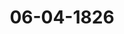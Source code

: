 ---  
schema: default  
title: 06-04-1826  
organization: Team Charlie  
notes: "<p>Description</p><p>Achte Sitzung.

Geschehen, Frankfurt den 6. April 1826.

In Gegenwart

Von Seiten Oesterreichs: des Kaiserlich=Königlichen wirklichen Herrn Geheimen Raths,

Freiherrn von Münch=Bellinghausen;

Von Seiten Preussens: des Königlichen General=Postmeisters, Herrn von Nagler;

Von Seiten Baierns: des Königlichen Herrn Staatsministers, Freiherrn von Lerchenfeld;

Von Seiten Sachsens: des von dem Königlich=Sächsischen Gesandten, Herrn von Car=

lowiz, substituirten Königlich=Hannöverischen Gesandten, Herrn von Hammer=

stein;

Von Seiten Hannovers: des Königlichen Geheimen Raths, Herrn von Hammerstein;

Von Seiten Würtembergs: des Königlichen Herrn Staatsraths, Freiherrn von Trott;

Von Seiten Badens: des Großherzoglichen Herrn Geheimen Raths, Freiherrn von

Blittersdorff;

Von Seiten Kurhessens: des Kurfürstlichen wirklichen Geheimen Raths, Herrn von

Meyerfeld;

Von Seiten des Großherzogthums Hessen: des Großherzoglichen Herrn Geheimen

Staatsraths und Kammerherrn, Freiherrn von Gruben;

Von Seiten Dänemarks, wegen Holstein und Lauenburg: des Königlichen Herrn

Kämmerers, Freiherrn von Pechlin;

Von Seiten der Niederlande, wegen des Großherzogthums Luxemburg: des

Königlich=Niederländischen General=Lieutenants, Herrn Grafen von Grünne;

Von Seiten der Großherzoglich= und Herzoglich=Sächsischen Häuser: des

Großherzoglich= und Herzoglich=Sächsischen wirklichen Geheimen Raths, Herrn

Grafen von Beust;

Prot. d. d. Bundesvers. XVIII. Bd.

Von Seiten Braunschweigs und Nassau's: des von dem Herzoglich=Nassaui

schen Herrn Gesandten, Freiherrn von Marschall, substituirten Königlich=Hannö=

verischen Gesandten, Herrn von Hammerstein;

Von Seiten von Mecklenburg=Schwerin und Mecklenburg=Strelitz: des Groß

herzoglich=Mecklenburg=Strelitzischen Staatsministers, Herrn von Pentz;

Von Seiten Oldenburgs, Anhalts und Schwarzburgs: des Herzoglich=Olden

burgischen Kammerherrn, Herrn von Both;

Von Seiten von Hohenzollern, Liechtenstein, Reuß, Schaumburg=Lippe,

Lippe und Waldeck: des Großherzoglich=Hessischen Herrn Geheimen Raths, Frei

herrn von Leonhardi;

Von Seiten der freien Städte, Lübeck, Frankfurt, Bremen und Hamburg:

des zur Stimmführung für die freien Städte von dem Herrn Gesandten der Stadt

Bremen substituirten Herrn Gesandten Gries;

und meiner, des Kaiserlich=Oesterreichischen wirklichen Hofraths und Canzlei=Directors,

Freiherrn von Handel.</p><p>§.40</p><p>Substitutionen.

Präsidium zeigt an, daß der Königlich=Hannöverische Gesandte, Herr von Ham=

merstein, sowohl für den Königlich=Sächsischen Herrn Gesandten von Carlowiz, als

auch für den gegenwärtig stimmführenden Herrn Gesandten für Braunschweig und Nassau,

Freiherrn von Marschall, substituirt sey.</p><p>§.41</p><p>Beschwerde der Rheinpfälzischen Staatsgläubiger und Besitzer der

Partialobligationen lit. D, die Zahlung der rückständigen Zinsen

und verfallenen Capitalien betreffend.

(1. Sitz. §. 6 d. J.)

Der Königlich=Hannöverische Gesandte, Herr von Hammerstein,

übergiebt ein Schreiben des Königlichen Oberappellationsgerichts zu Celle, welches alsbald

eröffnet und verlesen wurde.

Mittelst dessen werden der hohen Bundesversammlung zwei Bescheide in beglaubter

Abschrift mitgetheilt, welche erwähntes Oberappellationsgericht unterm 7. Rovember desvorigen und 9. März des laufenden Jahres an den Anwalt der Krone Baiern auf dessen

beide Schriften erlassen hat, und wodurch gegen das, in Austrägalsache des Großherzog=

thums Baden wider die Krone Baiern, die Beschwerdesache der Rheinpfälzischen Staats=

gläubiger und Besitzer der Partialobligationen lit. D, wegen Bezahlung der rückständigen

Zinsen und verfallenen Capitalien betreffend, ergangene Erkenntniß vom 28. October 1825

das remedium restitutionis eingelegt und gerechtfertigt werden sollte.

Das Schreiben des Oberappellationsgerichts von Celle den 9. März 1826 wurde

sammt dessen zwei Anlagen diesem Protokolle unter den Zahlen 14, 15 und 16 an

gefügt.

Baden. Die Gesandtschaft hat in Bezug auf die in der 1. dießjährigen Sitzung

von der Königlich=Baierischen verehrlichen Bundestagsgesandtschaft abgegebene Erklärung

bloß erläuternd zu bemerken, daß die Großherzoglich=Badische Regierung nicht das Geringste

von Irrungen wisse, die sie in Beziehung auf das Austrägalerkenntniß über die Kur=

pfälzische Staatsschuld lit. D mit der Königlich=Baierischen Regierung annoch auszutra

gen habe, daß sie dergleichen selbst bei dem klaren Inhalte des Erkenntnisses nicht einmal

für denkbar erachten könne, und daher eine Verwechselung mit der von seinem Gegenstande

offenbar ganz unabhängigen Auseinandersetzung supponiren müsse, welche nunmehr rücksicht

lich aller dadurch nicht abgetheilten Rheinpfälzischen Schulden und Lasten dringend noth

wendig sey, auch im eigenen Interesse der Großherzoglichen Regierung baldthunlichst werde

eingeleitet werden.

Großherzogthum Hessen und Herzogthum Nassau: adhäriren der Groß

herzoglich=Badischen Erklärung.

Baiern: behält sich hierüber das Protokoll offen.</p><p>§.42</p><p>Vollziehung des 14. Artikels der Deutschen Bundesacte.

(20. Sitz. §. 85 v. J. 1825.)

Baden. Unter Beziehung auf frühere ähnliche Erklärungen, bringt die Großherzog

liche Gesandtschaft die Uebereinkunft zur Kenntniß der hohen Bundesversammlung, welche

diesseits unterm 18. und 23. December vorigen Jahres mit den Herren Grafen von Lei=

ningen=Billigheim und Leiningen=Reudenau über die endliche Festsetzung ihrer

staatsrechtlichen Verhältnisse abgeschlossen und von Seiner Königlichen Hoheit dem Groß

herzoge gnädigst genehmigt worden ist.

Die vorgelegte Uebereinkunft wurde in das Bundesarchiv abgegeben.</p><p>§.43</p><p>Einreichungs=Protokoll.

Die Eingaben

Num. 36, eingereicht am 6. d. M., von den Wittwen und Kindern der verstorbenen

ehemaligen Reichskammergerichtsboten, Geck, Raab, Lipp,

Schäfer und Götz, erneuertes Gesuch um gnädige Bewilligung der Rück

stände von 1806 bis 1817 mit 1605 Fl. 5 Kr.

einger. am 6. d. M., von den Boten des vormaligen Reichskammer

Num. 37

gerichts, erneuertes Gesuch um Ergänzung des Rückstandes.

einger. am 6. d. M., von Joh. Friedr. von Mettingh dahier, in eigenem

Num. 38

und Vollmachts=Namen der Interessenten eines Kurrheinischen Kreiscapitals

erneuertes Gesuch, um Vermittlung wegen baldiger Erledigung dieser Dar

lehnssache

wurden an die betreffenden Commissionen abgegeben.

Jn dieser Sitzung wurden noch zwei Separat=Protokolle aufgenommen.

Folgen die Unterschriften.</p>"  
resources:  
- format: png  
  name: Page101[0].png  
  url: ../../Protokolle_BV_18_1826/06-04-1826/Page101[0].png  
- format: png  
  name: Page102[0-40-41].png  
  url: ../../Protokolle_BV_18_1826/06-04-1826/Page102[0-40-41].png  
- format: png  
  name: Page103[41-42].png  
  url: ../../Protokolle_BV_18_1826/06-04-1826/Page103[41-42].png  
- format: png  
  name: Page104[43].png  
  url: ../../Protokolle_BV_18_1826/06-04-1826/Page104[43].png  
category:   
  - Protokolle_BV_18_1826  
maintainer: Tao Luo  
maintainer_email: t.luo.21@abdn.ac.uk  
---